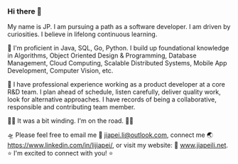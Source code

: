 ### Hi there 👋

My name is JP. I am pursuing a path as a software developer. I am driven by curiosities. I believe in lifelong continuous learning.

🧬 I'm proficient in Java, SQL, Go, Python. I build up foundational knowledge in Algorithms, Object Oriented Design & Programming, Database Management, Cloud Computing, Scalable Distributed Systems, Mobile App Development, Computer Vision, etc.

👔 I have professional experience working as a product developer at a core R&D team. I plan ahead of schedule, listen carefully, deliver quality work, look for alternative approaches. I have records of being a collaborative, responsible and contributing team member. 

🧗‍♂️ It was a bit winding. I'm on the road.  🚴‍♂️

🛸 Please feel free to email me 📮 jiapei.li@outlook.com, connect me 🌏 https://www.linkedin.com/in/lijiapei/, or visit my website: 🧿 www.jiapeili.net.
⭐️ I'm excited to connect with you! ⭐️
